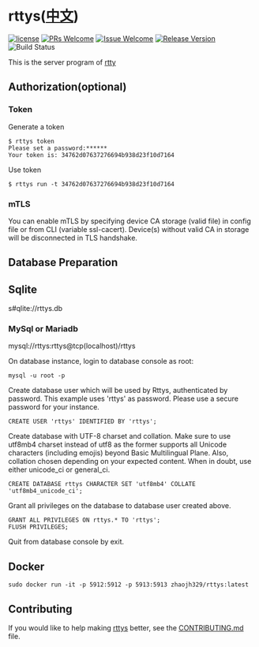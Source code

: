# rttys([中文](/README_ZH.md))

[1]: https://img.shields.io/badge/license-MIT-brightgreen.svg?style=plastic
[2]: /LICENSE
[3]: https://img.shields.io/badge/PRs-welcome-brightgreen.svg?style=plastic
[4]: https://github.com/zhaojh329/rttys/pulls
[5]: https://img.shields.io/badge/Issues-welcome-brightgreen.svg?style=plastic
[6]: https://github.com/zhaojh329/rttys/issues/new
[7]: https://img.shields.io/badge/release-4.1.4-blue.svg?style=plastic
[8]: https://github.com/zhaojh329/rttys/releases
[9]: https://github.com/zhaojh329/rttys/workflows/build/badge.svg

[![license][1]][2]
[![PRs Welcome][3]][4]
[![Issue Welcome][5]][6]
[![Release Version][7]][8]
![Build Status][9]

This is the server program of [rtty](https://github.com/zhaojh329/rtty)

## Authorization(optional)
### Token
Generate a token

    $ rttys token
    Please set a password:******
    Your token is: 34762d07637276694b938d23f10d7164

Use token

    $ rttys run -t 34762d07637276694b938d23f10d7164

### mTLS
You can enable mTLS by specifying device CA storage (valid file) in config file or from CLI (variable ssl-cacert).
Device(s) without valid CA in storage will be disconnected in TLS handshake.

## Database Preparation
## Sqlite
s#qlite://rttys.db

### MySql or Mariadb
mysql://rttys:rttys@tcp(localhost)/rttys

On database instance, login to database console as root:
```
mysql -u root -p
```

Create database user which will be used by Rttys, authenticated by password. This example uses 'rttys' as password. Please use a secure password for your instance.
```
CREATE USER 'rttys' IDENTIFIED BY 'rttys';
```

Create database with UTF-8 charset and collation. Make sure to use utf8mb4 charset instead of utf8 as the former supports all Unicode characters (including emojis) beyond Basic Multilingual Plane. Also, collation chosen depending on your expected content. When in doubt, use either unicode_ci or general_ci.
```
CREATE DATABASE rttys CHARACTER SET 'utf8mb4' COLLATE 'utf8mb4_unicode_ci';
```

Grant all privileges on the database to database user created above.
```
GRANT ALL PRIVILEGES ON rttys.* TO 'rttys';
FLUSH PRIVILEGES;
```

Quit from database console by exit.

## Docker

    sudo docker run -it -p 5912:5912 -p 5913:5913 zhaojh329/rttys:latest

## Contributing
If you would like to help making [rttys](https://github.com/zhaojh329/rttys) better,
see the [CONTRIBUTING.md](https://github.com/zhaojh329/rttys/blob/master/CONTRIBUTING.md) file.
